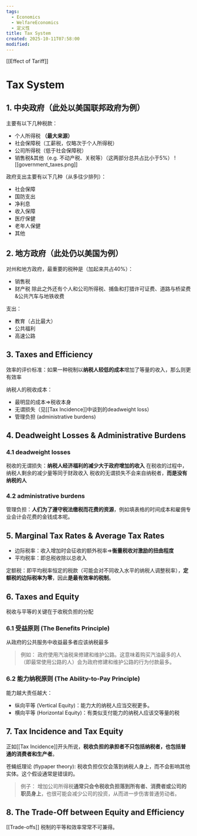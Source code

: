 ```yaml
---
tags:
  - Economics
  - WelfareEconomics
  - 定义性
title: Tax System
created: 2025-10-11T07:58:00
modified:
---
```

[[Effect of Tariff]]
# Tax System

## 1. 中央政府（此处以美国联邦政府为例）
主要有以下几种税款：
- 个人所得税 **（最大来源）**
- 社会保障税（工薪税，仅略次于个人所得税）
- 公司所得税（低于社会保障税）
- 销售税&其他（e.g. 不动产税、关税等）（这两部分总共占比小于5%）
![[government_taxes.png]]

政府支出主要有以下几种（从多往少排列）：
- 社会保障
- 国防支出
- 净利息
- 收入保障
- 医疗保健
- 老年人保健
- 其他

## 2. 地方政府（此处仍以美国为例）
对州和地方政府，最重要的税种是（加起来共占40%）：
- 销售税
- 财产税
除此之外还有个人和公司所得税、捕鱼和打猎许可证费、道路与桥梁费&公共汽车与地铁收费

支出：
- 教育（占比最大）
- 公共福利
- 高速公路

## 3. Taxes and Efficiency
效率的评价标准：如果一种税制以**纳税人较低的成本**增加了等量的收入，那么则更有效率

纳税人的税收成本：
- 最明显的成本$\Rightarrow$税收本身
- 无谓损失（见[[Tax Incidence]]中谈到的deadweight loss）
- 管理负担 (administrative burdens)

## 4. Deadweight Losses & Administrative Burdens

### 4.1 deadweight losses
税收的无谓损失：**纳税人经济福利的减少大于政府增加的收入**
在税收的过程中，纳税人剩余的减少量等同于财政收入
税收的无谓损失不会来自纳税者，**而是没有纳税的人**

### 4.2 administrative burdens
管理负担：**人们为了遵守税法缴税而花费的资源**，例如填表格的时间成本和雇佣专业会计会花费的金钱成本呢。

## 5. Marginal Tax Rates & Average Tax Rates

- 边际税率：收入增加时会征收的额外税率$\Rightarrow$**衡量税收对激励的扭曲程度**
- 平均税率：即总税收除以总收入

定额税：即平均税率恒定的税款（可能会对不同收入水平的纳税人调整税率），**定额税的边际税率为零**，因此**是最有效率的税制**。

## 6. Taxes and Equity
税收与平等的关键在于收税负担的分配

### 6.1 受益原则 (The Benefits Principle)
从政府的公共服务中收益最多者应该纳税最多
>例如：
>政府使用汽油税来修建和维护公路。这意味着购买汽油最多的人（即最常使用公路的人）会为政府修建和维护公路的行为付款最多。

### 6.2 能力纳税原则 (The Ability-to-Pay Principle)
能力越大责任越大：
- 纵向平等 (Vertical Equity)：能力大的纳税人应当交税更多。
- 横向平等 (Horizontal Equity)：有类似支付能力的纳税人应该交等量的税

## 7. Tax Incidence and Tax Equity
正如[[Tax Incidence]]开头所说，**税收负担的承担者不只包括纳税者，也包括普通的消费者和生产者**。

苍蝇纸理论 (flypaper theory): 税收负担仅仅会落到纳税人身上，而不会影响其他实体。这个假设通常是错误的。
>例子：
>增加公司所得税**通常只会令税收负担落到所有者、消费者或公司的职员身上**，也很可能会减少公司的投资，从而进一步伤害普通劳动者。

## 8. The Trade-Off between Equity and Efficiency
[[Trade-offs]]
税制的平等和效率常常不可兼得。
